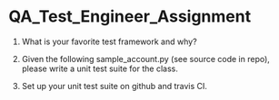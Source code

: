 # QA_Test_Engineer_Assignment

1. What is your favorite test framework and why?

2. Given the following sample_account.py (see source code in repo), please write a unit test suite for the class.

3. Set up your unit test suite on github and travis CI.
